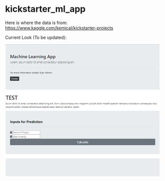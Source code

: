 # kickstarter_ml_app

Here is where the data is from: https://www.kaggle.com/kemical/kickstarter-projects

Current Look (To be updated):

![alt text](Current_Look.JPG)
